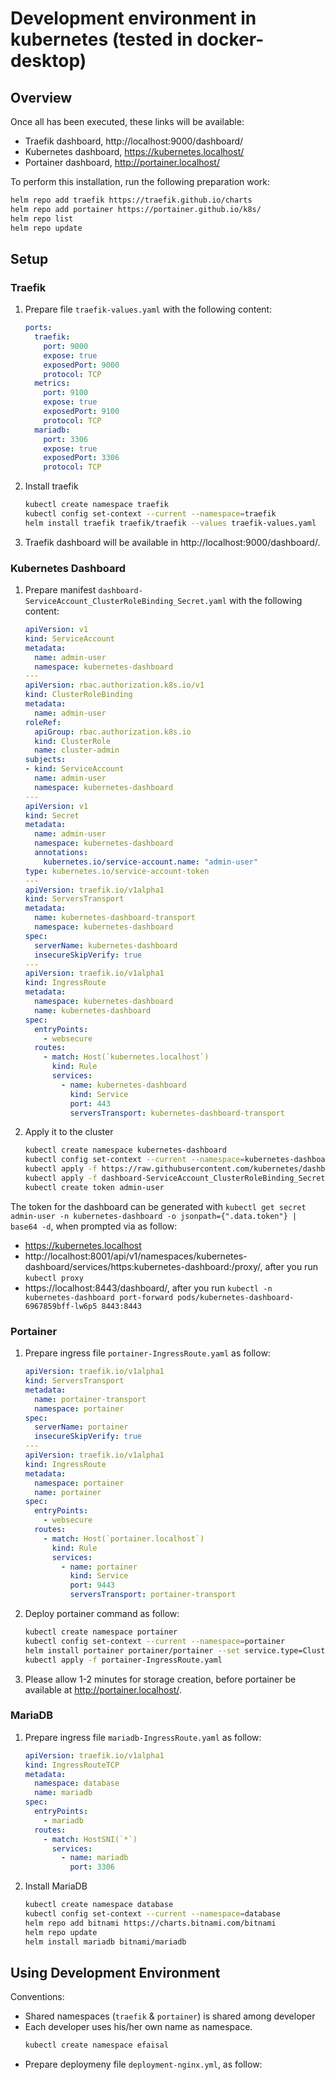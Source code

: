 # Development environment in kubernetes (tested in docker-desktop)

## Overview
Once all has been executed, these links will be available:
- Traefik dashboard, http://localhost:9000/dashboard/
- Kubernetes dashboard, https://kubernetes.localhost/
- Portainer dashboard, http://portainer.localhost/

To perform this installation, run the following preparation work:
```bash
helm repo add traefik https://traefik.github.io/charts
helm repo add portainer https://portainer.github.io/k8s/
helm repo list
helm repo update
```

## Setup

### Traefik
1. Prepare file `traefik-values.yaml` with the following content: 
   ```yaml
   ports:
     traefik:
       port: 9000
       expose: true
       exposedPort: 9000
       protocol: TCP
     metrics:
       port: 9100
       expose: true
       exposedPort: 9100
       protocol: TCP
     mariadb:
       port: 3306
       expose: true
       exposedPort: 3306
       protocol: TCP
   ```
2. Install traefik
   ```bash
   kubectl create namespace traefik
   kubectl config set-context --current --namespace=traefik
   helm install traefik traefik/traefik --values traefik-values.yaml
   ```
3. Traefik dashboard will be available in http://localhost:9000/dashboard/.

### Kubernetes Dashboard
1. Prepare manifest `dashboard-ServiceAccount_ClusterRoleBinding_Secret.yaml` with the following content:
   ```yaml
   apiVersion: v1
   kind: ServiceAccount
   metadata:
     name: admin-user
     namespace: kubernetes-dashboard
   ---
   apiVersion: rbac.authorization.k8s.io/v1
   kind: ClusterRoleBinding
   metadata:
     name: admin-user
   roleRef:
     apiGroup: rbac.authorization.k8s.io
     kind: ClusterRole
     name: cluster-admin
   subjects:
   - kind: ServiceAccount
     name: admin-user
     namespace: kubernetes-dashboard
   ---
   apiVersion: v1
   kind: Secret
   metadata:
     name: admin-user
     namespace: kubernetes-dashboard
     annotations:
       kubernetes.io/service-account.name: "admin-user"   
   type: kubernetes.io/service-account-token
   ---
   apiVersion: traefik.io/v1alpha1
   kind: ServersTransport
   metadata:
     name: kubernetes-dashboard-transport
     namespace: kubernetes-dashboard
   spec:
     serverName: kubernetes-dashboard
     insecureSkipVerify: true
   ---
   apiVersion: traefik.io/v1alpha1
   kind: IngressRoute
   metadata:
     namespace: kubernetes-dashboard
     name: kubernetes-dashboard
   spec:
     entryPoints:
       - websecure
     routes:
       - match: Host(`kubernetes.localhost`)
         kind: Rule
         services:
           - name: kubernetes-dashboard
             kind: Service
             port: 443
             serversTransport: kubernetes-dashboard-transport
   ```
2. Apply it to the cluster
   ```bash
   kubectl create namespace kubernetes-dashboard
   kubectl config set-context --current --namespace=kubernetes-dashboard
   kubectl apply -f https://raw.githubusercontent.com/kubernetes/dashboard/v2.7.0/aio/deploy/recommended.yaml
   kubectl apply -f dashboard-ServiceAccount_ClusterRoleBinding_Secret.yaml
   kubectl create token admin-user
   ```

The token for the dashboard can be generated with `kubectl get secret admin-user -n kubernetes-dashboard -o jsonpath={".data.token"} | base64 -d`, when prompted via as follow:
- https://kubernetes.localhost
- http://localhost:8001/api/v1/namespaces/kubernetes-dashboard/services/https:kubernetes-dashboard:/proxy/, after you run `kubectl proxy`
- https://localhost:8443/dashboard/, after you run `kubectl -n kubernetes-dashboard port-forward pods/kubernetes-dashboard-6967859bff-lw6p5 8443:8443`

### Portainer
1. Prepare ingress file `portainer-IngressRoute.yaml` as follow:
   ```yaml
   apiVersion: traefik.io/v1alpha1
   kind: ServersTransport
   metadata:
     name: portainer-transport
     namespace: portainer
   spec:
     serverName: portainer
     insecureSkipVerify: true
   ---
   apiVersion: traefik.io/v1alpha1
   kind: IngressRoute
   metadata:
     namespace: portainer
     name: portainer
   spec:
     entryPoints:
       - websecure
     routes:
       - match: Host(`portainer.localhost`)
         kind: Rule
         services:
           - name: portainer
             kind: Service
             port: 9443
             serversTransport: portainer-transport
   ```
2. Deploy portainer command as follow:
   ```bash
   kubectl create namespace portainer
   kubectl config set-context --current --namespace=portainer
   helm install portainer portainer/portainer --set service.type=ClusterIP
   kubectl apply -f portainer-IngressRoute.yaml
   ```
3. Please allow 1-2 minutes for storage creation, before portainer be available at http://portainer.localhost/.

### MariaDB
1. Prepare ingress file `mariadb-IngressRoute.yaml` as follow:
   ```yaml
   apiVersion: traefik.io/v1alpha1
   kind: IngressRouteTCP
   metadata:
     namespace: database
     name: mariadb
   spec:
     entryPoints:
       - mariadb
     routes:
       - match: HostSNI(`*`)
         services:
           - name: mariadb
             port: 3306
   ```
2. Install MariaDB
   ```bash
   kubectl create namespace database
   kubectl config set-context --current --namespace=database
   helm repo add bitnami https://charts.bitnami.com/bitnami
   helm repo update
   helm install mariadb bitnami/mariadb
   ```

<!--    
** Please be patient while the chart is being deployed **

Tip:

  Watch the deployment status using the command: kubectl get pods -w --namespace database -l app.kubernetes.io/instance=mariadb

Services:

  echo Primary: mariadb.database.svc.cluster.local:3306

Administrator credentials:

  Username: root
  Password : $(kubectl get secret --namespace database mariadb -o jsonpath="{.data.mariadb-root-password}" | base64 -d)

To connect to your database:

  1. Run a pod that you can use as a client:

      kubectl run mariadb-client --rm --tty -i --restart='Never' --image  docker.io/bitnami/mariadb:11.0.3-debian-11-r5 --namespace database --command -- bash

  2. To connect to primary service (read/write):

      mysql -h mariadb.database.svc.cluster.local -uroot -p my_database

To upgrade this helm chart:

  1. Obtain the password as described on the 'Administrator credentials' section and set the 'auth.rootPassword' parameter as shown below:

      ROOT_PASSWORD=$(kubectl get secret --namespace database mariadb -o jsonpath="{.data.mariadb-root-password}" | base64 -d)
      helm upgrade --namespace database mariadb oci://registry-1.docker.io/bitnamicharts/mariadb --set auth.rootPassword=$ROOT_PASSWORD
 -->

## Using Development Environment
Conventions:
- Shared namespaces (`traefik` & `portainer`) is shared among developer
- Each developer uses his/her own name as namespace.
  ```bash
  kubectl create namespace efaisal
  ```
- Prepare deploymeny file `deployment-nginx.yml`, as follow:
  ```yaml
  ```

